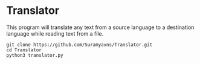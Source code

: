 # Translator
This program will translate any text from a source language to a destination language while reading text from a file.
```
git clone https://github.com/Suramyavns/Translator.git 
cd Translator
python3 translator.py
```
